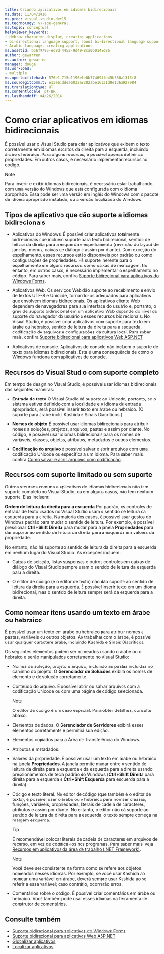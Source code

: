 ```yaml
---
title: Criando aplicativos em idiomas bidirecionais
ms.date: 11/04/2016
ms.prod: visual-studio-dev15
ms.technology: vs-ide-general
ms.topic: conceptual
helpviewer_keywords:
- Hebrew character display, creating applications
- bi-directional language support, about bi-directional language support
- Arabic language, creating applications
ms.assetid: b56f9795-ed8d-4452-9d49-8ca0b0145d86
author: gewarren
ms.author: gewarren
manager: douge
ms.workload:
- multiple
ms.openlocfilehash: 576e1f715e1196e7e0b774698fe45b550a1313f8
ms.sourcegitcommit: e13e61ddea6032a8282abe16131d9e136a927984
ms.translationtype: HT
ms.contentlocale: pt-BR
ms.lasthandoff: 04/26/2018
---
```

# <a name="creating-applications-in-bi-directional-languages"></a>Como criar aplicativos em idiomas bidirecionais

É possível usar o Visual Studio para criar aplicativos que exibem o texto corretamente em idiomas escritos da direita para a esquerda, incluindo árabe e hebraico. Para alguns recursos, é possível apenas definir as propriedades. Em outros casos, é necessário implementar recursos no código.

> [!NOTE]
> Para inserir e exibir idiomas bidirecionais, é necessário estar trabalhando com uma versão do Windows que está configurada com o idioma apropriado. Essa pode ser uma versão em inglês do Windows com o pacote de idioma apropriado instalado, ou a versão localizada do Windows.

## <a name="types-of-application-that-support-bi-directional-languages"></a>Tipos de aplicativo que dão suporte a idiomas bidirecionais

-  Aplicativos do Windows. É possível criar aplicativos totalmente bidirecionais que incluem suporte para texto bidirecional, sentido de leitura da direita para a esquerda e espelhamento (reversão do layout de janelas, menus, caixas de diálogo e assim por diante). Com exceção do espelhamento, esses recursos estão disponíveis por padrão ou como configurações de propriedades. Há suporte inerente para o espelhamento em alguns recursos, como caixas de mensagem. No entanto, em outros casos, é necessário implementar o espelhamento no código. Para saber mais, confira [Suporte bidirecional para aplicativos do Windows Forms](http://msdn.microsoft.com/Library/7b622fa4-f390-4e4d-b624-83a1917cccf2).

-  Aplicativos Web. Os serviços Web dão suporte ao recebimento e envio de textos UTF-8 e Unicode, tornando-os adequados para aplicativos que envolvem idiomas bidirecionais. Os aplicativos cliente Web dependem de navegadores para sua interface do usuário e, portanto, o grau de suporte bidirecional em um aplicativo Web depende do nível de suporte do navegador do usuário a esses recursos bidirecionais. No Visual Studio, é possível criar aplicativos com suporte para texto em árabe ou hebraico, sentido de leitura da direita para a esquerda, codificação de arquivos e configurações da cultura local. Para saber mais, confira [Suporte bidirecional para aplicativos Web ASP.NET](http://msdn.microsoft.com/Library/5576f9b1-9b86-41ef-8354-092d366bcd03).

-  Aplicativos de console. Aplicativos de console não incluem o suporte de texto para idiomas bidirecionais. Esta é uma consequência de como o Windows funciona com aplicativos de console.

## <a name="visual-studio-features-that-are-fully-supported"></a>Recursos do Visual Studio com suporte completo
 Em tempo de design no Visual Studio, é possível usar idiomas bidirecionais das seguintes maneiras:

-   **Entrada de texto** O Visual Studio dá suporte ao Unicode; portanto, se o sistema estiver definido com a localidade e o idioma de entrada apropriados, será possível inserir texto em árabe ou hebraico. (O suporte para árabe inclui Kashida e Sinais Diacríticos.)

-   **Nomes de objeto** É possível usar idiomas bidirecionais para atribuir nomes a soluções, projetos, arquivos, pastas e assim por diante. No código, é possível usar idiomas bidirecionais para os nomes de variáveis, classes, objetos, atributos, metadados e outros elementos.

-   **Codificação do arquivo** é possível salvar e abrir arquivos com uma codificação Unicode ou específica a um idioma. Para saber mais, confira [Como salvar e abrir arquivos com codificação](../ide/how-to-save-and-open-files-with-encoding.md).

## <a name="features-with-limited-or-no-support"></a>Recursos com suporte limitado ou sem suporte
 Outros recursos comuns a aplicativos de idiomas bidirecionais não tem suporte completo no Visual Studio, ou em alguns casos, não tem nenhum suporte. Elas incluem:

**Ordem de leitura da direita para a esquerda** Por padrão, os controles de entrada de texto usados no Visual Studio usam o sentido de leitura da esquerda para a direita. Na maioria dos casos, é possível usar gestos do Windows padrão para mudar o sentido de leitura. Por exemplo, é possível pressionar **Ctrl+Shift Direita** para mudar para a janela **Propriedades** para dar suporte ao sentido de leitura da direita para a esquerda em valores da propriedade.

No entanto, não há suporte ao sentido de leitura da direita para a esquerda em nenhum lugar do Visual Studio. As exceções incluem:

-   Caixas de seleção, listas suspensas e outros controles em caixas de diálogo do Visual Studio sempre usam o sentido de leitura da esquerda para a direita.

-   O editor de código (e o editor de texto) não dão suporte ao sentido de leitura da direita para a esquerda. É possível inserir texto em um idioma bidirecional, mas o sentido de leitura sempre será da esquerda para a direita.

## <a name="naming-things-using-arabic-or-hebrew-text"></a>Como nomear itens usando um texto em árabe ou hebraico
 É possível usar um texto em árabe ou hebraico para atribuir nomes a pastas, variáveis ou outros objetos. Ao trabalhar com o árabe, é possível usar qualquer caractere árabe, incluindo Kashida e Sinais Diacríticos.

 Os seguintes elementos podem ser nomeados usando o árabe ou o hebraico e serão manipulados corretamente no Visual Studio:

-   Nomes de solução, projeto e arquivo, incluindo as pastas incluídas no caminho do projeto. O **Gerenciador de Soluções** exibirá os nomes de elemento e de solução corretamente.

-   Conteúdo do arquivo. É possível abrir ou salvar arquivos com a codificação Unicode ou com uma página de código selecionada.

    > [!NOTE]
    >  O editor de código é um caso especial. Para obter detalhes, consulte abaixo.

-   Elementos de dados. O **Gerenciador de Servidores** exibirá esses elementos corretamente e permitirá sua edição.

-   Elementos copiados para a Área de Transferência do Windows.

-   Atributos e metadados.

-   Valores da propriedade. É possível usar um texto em árabe ou hebraico na janela **Propriedades**. A janela permite mudar entre o sentido de leitura da direita para a esquerda e da esquerda para a direita usando pressionamentos de tecla padrão do Windows (**Ctrl+Shift Direita** para direita para a esquerda e **Ctrl+Shift Esquerda** para esquerda para a direita).

-   Código e texto literal. No editor de código (que também é o editor de texto), é possível usar o árabe ou o hebraico para nomear classes, funções, variáveis, propriedades, literais de cadeia de caracteres, atributos e assim por diante. No entanto, o editor não dá suporte ao sentido de leitura da direita para a esquerda; o texto sempre começa na margem esquerda.

    > [!TIP]
    > É recomendável colocar literais de cadeia de caracteres em arquivos de recurso, em vez de codificá-los nos programas. Para saber mais, veja [Recursos em aplicativos da área de trabalho (.NET Framework)](/dotnet/framework/resources/index).

    > [!NOTE]
    > Você deve ser consistente na forma como se refere aos objetos nomeados nesses idiomas. Por exemplo, se você usar Kashida ao nomear uma variável em árabe, deverá sempre usar Kashida ao se referir a essa variável; caso contrário, ocorrerão erros.

-   Comentários sobre o código. É possível criar comentários em árabe ou hebraico. Você também pode usar esses idiomas na ferramenta de construtor de comentários.

## <a name="see-also"></a>Consulte também

- [Suporte bidirecional para aplicativos do Windows Forms](/dotnet/framework/winforms/advanced/bi-directional-support-for-windows-forms-applications)
- [Suporte bidirecional para aplicativos Web ASP.NET](http://msdn.microsoft.com/Library/5576f9b1-9b86-41ef-8354-092d366bcd03)
- [Globalizar aplicativos](../ide/globalizing-applications.md)
- [Localizar aplicativos](../ide/localizing-applications.md)